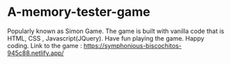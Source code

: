 # A-memory-tester-game
Popularly known as Simon Game. The game is built with vanilla code that is HTML, CSS , Javascript(JQuery). Have fun playing the game. Happy coding. 
Link to the game : https://symphonious-biscochitos-945c88.netlify.app/
